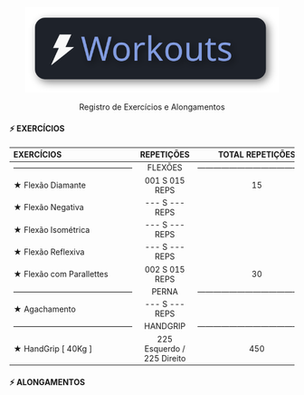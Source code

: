 <div align="center">
<img src=".assets/workouts.svg" alt="Workouts Logo" width="450"/>
<p>Registro de Exercícios e Alongamentos</p>
</div>


<h4>⚡ EXERCÍCIOS </h4>

EXERCÍCIOS | REPETIÇÕES | TOTAL REPETIÇÕES |
:- | :-: | :-:
| ——————————————— | FLEXÕES | ———————————————
★ Flexão Diamante | 001 S 015 REPS | 15
★ Flexão Negativa | --- S --- REPS |
★ Flexão Isométrica | --- S --- REPS |
★ Flexão Reflexiva | --- S --- REPS |
★ Flexão com Parallettes | 002 S 015 REPS | 30
| ——————————————— | PERNA | ———————————————
★ Agachamento | --- S --- REPS|
| ——————————————— | HANDGRIP | ———————————————
★ HandGrip [ 40Kg ] | 225 Esquerdo / 225 Direito | 450

<h4> ⚡ ALONGAMENTOS </h4>
